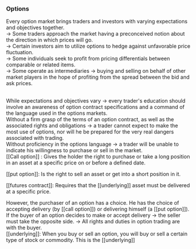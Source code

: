 ### Options

Every option market brings traders and investors with varying expectations and objectives together.
<br>
-> Some traders approach the market having a preconceived notion about the direction in which prices will go.
<br>
-> Certain investors aim to utilize options to hedge against unfavorable price fluctuation.
<br>
-> Some individuals seek to profit from pricing differentials between comparable or related items.
<br>
-> Some operate as intermediaries
			-> buying and selling on behalf of other market players in the hope of profiting from the spread between the bid and ask prices.

<br>
While expectations and objectives vary
	-> every trader's education should involve an awareness of option contract specifications and a command of the language used in the options markets.
<br>
Without a firm grasp of the terms of an option contract, as well as the associated rights and obligations
	-> a trader cannot expect to make the most use of options, nor will he be prepared for the very real dangers associated with trading.
<br>
Without proficiency in the options language
	-> a trader will be unable to indicate his willingness to purchase or sell in the market.
<br>
[[Call option]] : Gives the holder the right to purchase or take a long position in an asset at a specific price on or before a defined date.

[[put option]]: Is the right to sell an asset or get into a short position in it.

[[futures contract]]: Requires that the [[underlying]] asset must be delivered at a specific price.

However, the purchaser of an option has a choice.
He has the choice of accepting delivery (by [[call option]]) or delivering himself (a [[put option]]). 
<br>
If the buyer of an option decides to make or accept delivery
	-> the seller must take the opposite side.
	-> All rights and duties in option trading are with the buyer.
<br>
[[underlying]]: When you buy or sell an option, you will buy or sell a certain type of stock or commodity. This is the [[underlying]]

